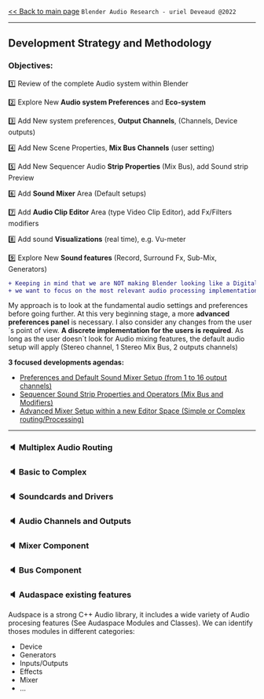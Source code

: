 [<< Back to main page](/../..) ```Blender Audio Research - uriel Deveaud @2022 ```

---

## Development Strategy and Methodology

### Objectives:

:one: Review of the complete Audio system within Blender

:two: Explore New **Audio system Preferences** and **Eco-system**

:three: Add New system preferences, **Output Channels**, (Channels, Device outputs)

:four: Add New Scene Properties, **Mix Bus Channels** (user setting)

:five: Add New Sequencer Audio **Strip Properties** (Mix Bus), add Sound strip Preview

:six: Add **Sound Mixer** Area (Default setups)

:seven: Add **Audio Clip Editor** Area (type Video Clip Editor), add Fx/Filters modifiers

:eight: Add sound **Visualizations** (real time), e.g. Vu-meter

:nine: Explore New **Sound features** (Record, Surround Fx, Sub-Mix, Generators)


```diff
+ Keeping in mind that we are NOT making Blender looking like a Digital Audio workstation (DAW), 
+ we want to focus on the most relevant audio processing implementation to support future developments.
```

My approach is to look at the fundamental audio settings and preferences before going further. At this very beginning stage, a more **advanced preferences panel** is necessary. I also consider any changes from the user´s point of view. **A discrete implementation for the users is required**. As long as the user doesn´t look for Audio mixing features, the default audio setup will apply (Stereo channel, 1 Stereo Mix Bus, 2 outputs channels)

**3 focused developments agendas:**
- [Preferences and Default Sound Mixer Setup (from 1 to 16 output channels)]()
- [Sequencer Sound Strip Properties and Operators (Mix Bus and Modifiers)]()
- [Advanced Mixer Setup within a new Editor Space (Simple or Complex routing/Processing)]()

---

### :speaker: Multiplex Audio Routing

### :speaker: Basic to Complex

### :speaker: Soundcards and Drivers

### :speaker: Audio Channels and Outputs

### :speaker: Mixer Component

### :speaker: Bus Component

### :speaker: Audaspace existing features 

Audspace is a strong C++ Audio library, it includes a wide variety of Audio procesing features (See Audaspace Modules and Classes). We can identify thoses modules in different categories:
- Device
- Generators
- Inputs/Outputs
- Effects
- Mixer
- ...
